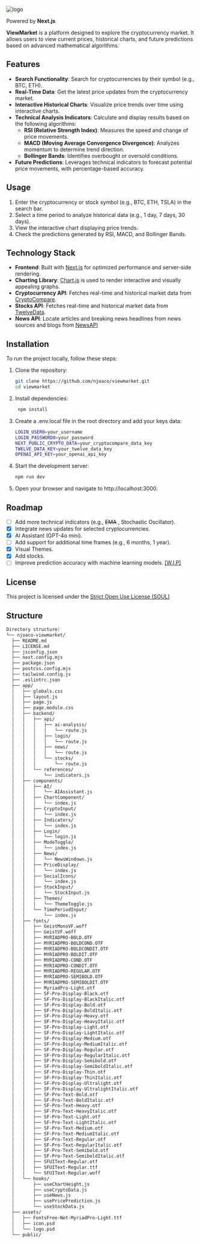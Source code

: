 ![logo](https://github.com/user-attachments/assets/f76bd857-da40-4a5a-8995-c477647bb157)

Powered by **Next.js**

**ViewMarket** is a platform designed to explore the cryptocurrency market. It allows users to view current prices, historical charts, and future predictions based on advanced mathematical algorithms.

## Features
- **Search Functionality**: Search for cryptocurrencies by their symbol (e.g., BTC, ETH).
- **Real-Time Data**: Get the latest price updates from the cryptocurrency market.
- **Interactive Historical Charts**: Visualize price trends over time using interactive charts.
- **Technical Analysis Indicators**: Calculate and display results based on the following algorithms:
  - **RSI (Relative Strength Index)**: Measures the speed and change of price movements.
  - **MACD (Moving Average Convergence Divergence)**: Analyzes momentum to determine trend direction.
  - **Bollinger Bands**: Identifies overbought or oversold conditions.
- **Future Predictions**: Leverages technical indicators to forecast potential price movements, with percentage-based accuracy.

## Usage

1. Enter the cryptocurrency or stock symbol (e.g., BTC, ETH, TSLA) in the search bar.
2. Select a time period to analyze historical data (e.g., 1 day, 7 days, 30 days).
3. View the interactive chart displaying price trends.
4. Check the predictions generated by RSI, MACD, and Bollinger Bands.

## Technology Stack
- **Frontend**: Built with [Next.js](https://nextjs.org/) for optimized performance and server-side rendering.
- **Charting Library**: [Chart.js](https://www.chartjs.org/) is used to render interactive and visually appealing graphs.
- **Cryptocurrency API**: Fetches real-time and historical market data from [CryptoCompare](https://www.cryptocompare.com/).
- **Stocks API**: Fetches real-time and historical market data from [TwelveData](https://twelvedata.com/).
- **News API**: Locate articles and breaking news headlines from news sources and blogs from [NewsAPI](https://newsapi.org/)

## Installation

To run the project locally, follow these steps:

1. Clone the repository:
   ```bash
   git clone https://github.com/njoaco/viewmarket.git
   cd viewmarket

2. Install dependencies:
   ```bash
    npm install

3. Create a .env.local file in the root directory and add your keys data:
    ```bash
    LOGIN_USER0=your_username
    LOGIN_PASSWORD0=your_password
    NEXT_PUBLIC_CRYPTO_DATA=your_cryptocompare_data_key
    TWELVE_DATA_KEY=your_twelve_data_key
    OPENAI_API_KEY=your_openai_api_key
    
4. Start the development server:
     ```bash
    npm run dev

5. Open your browser and navigate to http://localhost:3000.

## Roadmap

- [ ] Add more technical indicators (e.g., <s>EMA</s> , Stochastic Oscillator).
- [X] Integrate news updates for selected cryptocurrencies.
- [X] AI Assistant (GPT-4o mini).
- [ ] Add support for additional time frames (e.g., 6 months, 1 year).
- [X] Visual Themes.
- [X] Add stocks.
- [ ] Improve prediction accuracy with machine learning models. [[W.I.P]](https://github.com/njoaco/juno-model)

## License

This project is licensed under the [Strict Open Use License (SOUL)](https://github.com/njoaco/viewmarket-crypto/blob/master/LICENSE.md)

## Structure
  ```bash
  Directory structure:
└── njoaco-viewmarket/
    ├── README.md
    ├── LICENSE.md
    ├── jsconfig.json
    ├── next.config.mjs
    ├── package.json
    ├── postcss.config.mjs
    ├── tailwind.config.js
    ├── .eslintrc.json
    ├── app/
    │   ├── globals.css
    │   ├── layout.js
    │   ├── page.js
    │   ├── page.module.css
    │   ├── backend/
    │   │   ├── api/
    │   │   │   ├── ai-analysis/
    │   │   │   │   └── route.js
    │   │   │   ├── login/
    │   │   │   │   └── route.js
    │   │   │   ├── news/
    │   │   │   │   └── route.js
    │   │   │   └── stocks/
    │   │   │       └── route.js
    │   │   └── references/
    │   │       └── indicators.js
    │   ├── components/
    │   │   ├── AI/
    │   │   │   └── AIAssistant.js
    │   │   ├── ChartComponent/
    │   │   │   └── index.js
    │   │   ├── CryptoInput/
    │   │   │   └── index.js
    │   │   ├── Indicators/
    │   │   │   └── index.js
    │   │   ├── Login/
    │   │   │   └── login.js
    │   │   ├── ModeToggle/
    │   │   │   └── index.js
    │   │   ├── News/
    │   │   │   └── NewsWindown.js
    │   │   ├── PriceDisplay/
    │   │   │   └── index.js
    │   │   ├── SocialIcons/
    │   │   │   └── index.js
    │   │   ├── StockInput/
    │   │   │   └── StockInput.js
    │   │   ├── Themes/
    │   │   │   └── ThemeToggle.js
    │   │   └── TimePeriodInput/
    │   │       └── index.js
    │   ├── fonts/
    │   │   ├── GeistMonoVF.woff
    │   │   ├── GeistVF.woff
    │   │   ├── MYRIADPRO-BOLD.OTF
    │   │   ├── MYRIADPRO-BOLDCOND.OTF
    │   │   ├── MYRIADPRO-BOLDCONDIT.OTF
    │   │   ├── MYRIADPRO-BOLDIT.OTF
    │   │   ├── MYRIADPRO-COND.OTF
    │   │   ├── MYRIADPRO-CONDIT.OTF
    │   │   ├── MYRIADPRO-REGULAR.OTF
    │   │   ├── MYRIADPRO-SEMIBOLD.OTF
    │   │   ├── MYRIADPRO-SEMIBOLDIT.OTF
    │   │   ├── MyriadPro-Light.otf
    │   │   ├── SF-Pro-Display-Black.otf
    │   │   ├── SF-Pro-Display-BlackItalic.otf
    │   │   ├── SF-Pro-Display-Bold.otf
    │   │   ├── SF-Pro-Display-BoldItalic.otf
    │   │   ├── SF-Pro-Display-Heavy.otf
    │   │   ├── SF-Pro-Display-HeavyItalic.otf
    │   │   ├── SF-Pro-Display-Light.otf
    │   │   ├── SF-Pro-Display-LightItalic.otf
    │   │   ├── SF-Pro-Display-Medium.otf
    │   │   ├── SF-Pro-Display-MediumItalic.otf
    │   │   ├── SF-Pro-Display-Regular.otf
    │   │   ├── SF-Pro-Display-RegularItalic.otf
    │   │   ├── SF-Pro-Display-Semibold.otf
    │   │   ├── SF-Pro-Display-SemiboldItalic.otf
    │   │   ├── SF-Pro-Display-Thin.otf
    │   │   ├── SF-Pro-Display-ThinItalic.otf
    │   │   ├── SF-Pro-Display-Ultralight.otf
    │   │   ├── SF-Pro-Display-UltralightItalic.otf
    │   │   ├── SF-Pro-Text-Bold.otf
    │   │   ├── SF-Pro-Text-BoldItalic.otf
    │   │   ├── SF-Pro-Text-Heavy.otf
    │   │   ├── SF-Pro-Text-HeavyItalic.otf
    │   │   ├── SF-Pro-Text-Light.otf
    │   │   ├── SF-Pro-Text-LightItalic.otf
    │   │   ├── SF-Pro-Text-Medium.otf
    │   │   ├── SF-Pro-Text-MediumItalic.otf
    │   │   ├── SF-Pro-Text-Regular.otf
    │   │   ├── SF-Pro-Text-RegularItalic.otf
    │   │   ├── SF-Pro-Text-Semibold.otf
    │   │   ├── SF-Pro-Text-SemiboldItalic.otf
    │   │   ├── SFUIText-Regular.otf
    │   │   ├── SFUIText-Regular.ttf
    │   │   └── SFUIText-Regular.woff
    │   └── hooks/
    │       ├── useChartHeight.js
    │       ├── useCryptoData.js
    │       ├── useNews.js
    │       ├── usePricePrediction.js
    │       └── useStockData.js
    ├── assets/
    │   ├── FontsFree-Net-MyriadPro-Light.ttf
    │   ├── icon.psd
    │   └── logo.psd
    └── public/